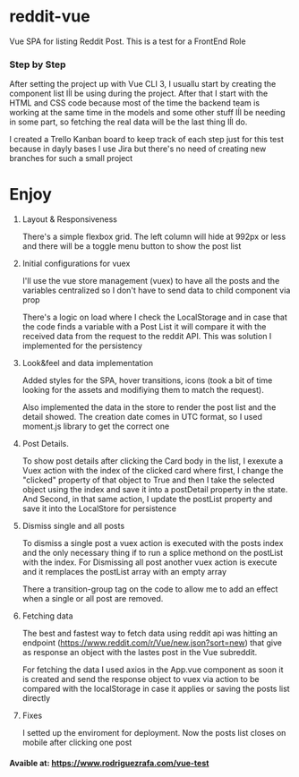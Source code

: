 # reddit-vue

Vue SPA for listing Reddit Post. This is a test for a FrontEnd Role

### Step by Step

After setting the project up with Vue CLI 3, I usuallu start by creating the component list Iĺl be using during the project. After that I start with the HTML and CSS code because most of the time the backend team is working at the same time in the models and some other stuff Iĺl be needing in some part, so fetching the real data will be the last thing Iĺl do.

I created a Trello Kanban board to keep track of each step just for this test because in dayly bases I use Jira but there's no need of creating new branches for such a small project

# Enjoy

1. Layout & Responsiveness

    There's a simple flexbox grid. The left column will hide at 992px or less and there will be a toggle menu button to show the post list


2. Initial configurations for vuex

    I'll use the vue store management (vuex) to have all the posts and the variables centralized so I don't have to send data to child component via prop

    There's  a logic on load where I check the LocalStorage and in case that the code finds a variable with a Post List it will compare it with  the received data from the request to the reddit API. This was solution I implemented for the persistency

3. Look&feel and data implementation

    Added styles for the SPA, hover transitions, icons (took a bit of time looking for the assets and modifiying them to match the request).

    Also implemented the data in the store to render the post list and the detail showed. The creation date comes in UTC format, so I used moment.js library to get the correct one

4. Post Details.

    To show post details after clicking the Card body in the list, I exexute a Vuex action with the index of the clicked card where first, I change the "clicked" property of that object to True and then I take the selected object using the index and save it into a postDetail property in the state. And Second, in that same action, I update the postList property and save it into the LocalStore for persistence

5. Dismiss single and all posts

    To dismiss a single post a vuex action is executed with the  posts index and the only necessary thing if to run a splice methond on the postList with the index. For Dismissing all post another vuex action is execute and it remplaces the postList array with an empty array

    There a transition-group tag on the code to allow me to add an effect when a single or all post are removed.

6. Fetching data

    The best and fastest way to fetch data using reddit api was hitting an endpoint (https://www.reddit.com/r/Vue/new.json?sort=new) that give as response an object with the lastes post in the Vue subreddit.

    For fetching the data I used axios in the App.vue component as soon it is created and send the response object to vuex via action to be compared with the localStorage in case it applies or saving the posts list directly

7. Fixes

    I setted up the enviroment for deployment. Now the posts list closes on mobile after clicking one post


#### Avaible at: https://www.rodriguezrafa.com/vue-test
